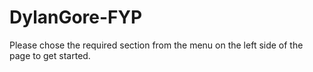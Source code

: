 # DylanGore-FYP

Please chose the required section from the menu on the left side of the page to get started.
